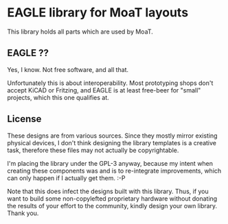 # EAGLE library for MoaT layouts

This library holds all parts which are used by MoaT.

## EAGLE ??

Yes, I know. Not free software, and all that.

Unfortunately this is about interoperability.
Most prototyping shops don't accept KiCAD or Fritzing, and EAGLE is at
least free-beer for "small" projects, which this one qualifies at.

## License

These designs are from various sources. Since they mostly mirror existing
physical devices, I don't think designing the library templates is a
creative task, therefore these files may not actually be copyrightable.

I'm placing the library under the GPL-3 anyway, because my intent when
creating these components was and is to re-integrate improvements, which can
only happen if I actually get them. :-P

Note that this does infect the designs built with this library.
Thus, if you want to build some non-copylefted proprietary hardware
without donating the results of your effort to the community,
kindly design your own library. Thank you.

